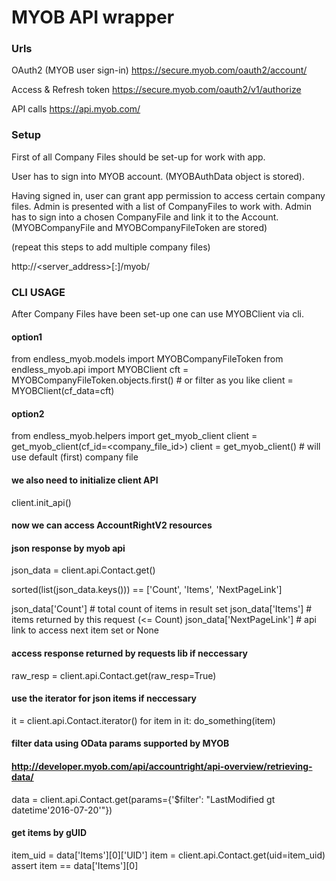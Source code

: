 # MYOB API wrapper #

### Urls

OAuth2 (MYOB user sign-in)
https://secure.myob.com/oauth2/account/

Access & Refresh token
https://secure.myob.com/oauth2/v1/authorize

API calls
https://api.myob.com/

### Setup

First of all Company Files should be set-up for work with app.

User has to sign into MYOB account.
(MYOBAuthData object is stored).

Having signed in, user can grant app permission to access certain company files.
Admin is presented with a list of CompanyFiles to work with.
Admin has to sign into a chosen CompanyFile and link it to the Account.
(MYOBCompanyFile and MYOBCompanyFileToken are stored)

(repeat this steps to add multiple company files)

http://<server_address>[:<port>]/myob/


### CLI USAGE

After Company Files have been set-up one can use MYOBClient via cli.

#### option1
from endless_myob.models import MYOBCompanyFileToken
from endless_myob.api import MYOBClient
cft = MYOBCompanyFileToken.objects.first()  # or filter as you like
client = MYOBClient(cf_data=cft)

#### option2
from endless_myob.helpers import get_myob_client
client = get_myob_client(cf_id=<company_file_id>)
client = get_myob_client()  # will use default (first) company file

#### we also need to initialize client API
client.init_api()

#### now we can access AccountRightV2 resources
#### json response by myob api
json_data = client.api.Contact.get()

sorted(list(json_data.keys())) == ['Count', 'Items', 'NextPageLink']

json_data['Count']  # total count of items in result set
json_data['Items']  # items returned by this request (<= Count)
json_data['NextPageLink']  # api link to access next item set or None

#### access response returned by requests lib if neccessary
raw_resp = client.api.Contact.get(raw_resp=True)

#### use the iterator for json items if neccessary
it = client.api.Contact.iterator()
for item in it:
    do_something(item)

#### filter data using OData params supported by MYOB
#### http://developer.myob.com/api/accountright/api-overview/retrieving-data/
data = client.api.Contact.get(params={'$filter': "LastModified gt datetime'2016-07-20'"})

#### get items by gUID
item_uid = data['Items'][0]['UID']
item = client.api.Contact.get(uid=item_uid)
assert item == data['Items'][0]
